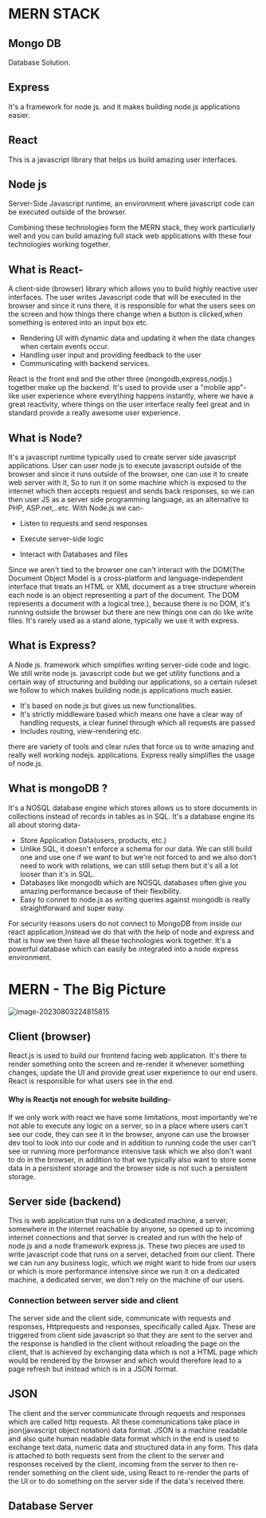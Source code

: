 # MERN STACK

## Mongo DB 

Database Solution.

## Express

It's a framework for node js. and it makes building node.js applications easier.

## React

This is a javascript library that helps us build amazing user interfaces.

## Node js

Server-Side Javascript runtime, an environment where javascript code can be executed outside of the browser.

Combining these technologies form the MERN stack, they work particularly well and you can build amazing full stack web applications with these four technologies working together.





## What is React-

A client-side (browser) library which allows you to build highly reactive user interfaces. The user writes Javascript code that will be executed in the browser and since it runs there, it is responsible for what the users sees on the screen and how things there change when a button is clicked,when something is entered into an input box etc.

- Rendering UI with dynamic data and updating it when the data changes when certain events occur.
- Handling user input and providing feedback to the user 
- Communicating with backend services.

React is the front end and the other three (mongodb,express,nodjs.) together make up the backend. It's used to provide user a "mobile app"- like user experience where everything happens instantly, where we have a great reactivity, where things on the user interface really feel great and in standard provide a really awesome user experience.

## What is Node?

It's a javascript runtime typically used to create server side javascript applications. User can user node js to execute javascript outside of the browser and since it runs outside of the browser, one can use it to create web server with it, So to run it on some machine which is exposed to the internet which then accepts request and sends back responses, so we can then user JS as a server side programming language, as an alternative to PHP, ASP.net,..etc. With Node.js we can-

- Listen to requests and send responses

- Execute server-side logic

- Interact with Databases and files

  

Since we aren't tied to the browser one can't interact with the DOM(The Document Object Model is a cross-platform and language-independent interface that treats an HTML or XML document as a tree structure wherein each node is an object representing a part of the document. The DOM represents a document with a logical tree.), because there is no DOM, it's running outside the browser but there are new things one can do like write files. It's rarely used as a stand alone, typically we use it with express.

## What is Express?

A Node js. framework which simplifies writing server-side code and logic. We still write node js. javascript code but we get utility functions and a certain way of structuring and building our applications, so a certain ruleset we follow to which makes building node.js applications much easier.

- It's based on node.js but gives us new functionalities.
- It's strictly middleware based which means one have a clear way of handling requests, a clear funnel through which all requests are passed
- Includes routing, view-rendering etc.

there are variety of tools and clear rules that force us to write amazing and really well working nodejs. applications. Express really simplifies the usage of node.js.

## What is mongoDB ?

It's a NOSQL database engine which stores allows us to store documents in collections instead of records in tables as in SQL. It's a database engine its all about storing data-

- Store Application Data(users, products, etc.)
- Unlike SQL, it doesn't enforce a schema for our data. We can still build one and use one if we want to but we're not forced to and we also don't need to work with relations, we can still setup them but it's all a lot looser than it's in SQL.
- Databases like mongodb which are NOSQL databases often give you amazing performance because of their flexibility. 
- Easy to connet to node.js as writing queries against mongodb is really straightforward and super easy.

For security reasons users do not connect to MongoDB from inside our react application,Instead we do that with the help of node and express and that is how we then have all these technologies work together. It's a powerful database which can easily be integrated into a node express environment.

 

# MERN - The Big Picture



![image-20230803224815815](C:\Users\achin\AppData\Roaming\Typora\typora-user-images\image-20230803224815815.png)

## Client (browser)

React.js is used to build our frontend facing web application. It's there to render something onto the screen and re-render it whenever something changes, update the UI and provide great user experience to our end users. React is responsible for what users see in the end.

#### Why is Reactjs not enough for website building-

 If we only work with react we have some limitations, most importantly we're not able to execute any logic on a server, so in a place where users can't see our code, they can see it in the browser, anyone can use the browser dev tool to look into our code and in addition to running code the user can't see or running more performance intensive task which we also don't want to do in the browser, in addition to that we typically also want to store some data in a persistent storage and the browser side is not such a persistent storage.

## Server side (backend)

This is web application that runs on a dedicated machine, a server, somewhere in the internet reachable by anyone, so opened up to incoming internet connections and that server is created and run with the help of node.js and a node framework express.js. These two pieces are used to write javascript code that runs on a server, detached from our client. There we can run any business logic, which we might want to hide from our users or which is more performance intensive since we run it on a dedicated machine, a dedicated server, we don't rely on the machine of our users.

### Connection between server side and client

The server side and the client side, communicate with requests and responses, Httprequests and responses, specifically called Ajax. These are triggered from client side javascript so that they are sent to the server and the response is handled in the client without reloading the page on the client, that is achieved by exchanging data which is not a HTML page which would be rendered by the browser and which would therefore lead to a page refresh but instead which is in a  JSON format.

## JSON

The client and the server communicate through requests and responses which are called http requests. All these communications take place in json(javascript object notation) data format. JSON is a machine readable and also quite human readable data format which in the end is used to exchange text data, numeric data and structured data in any form. This data is attached to both requests sent from the client to the server and responses received by the client, incoming from the server to then re-render something on the client side, using React to re-render the parts of the UI or to do something on the server side if the data's received there.

## Database Server

